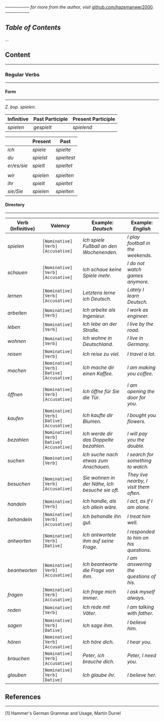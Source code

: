 ──────── *for more from the author, visit* [github.com/hazemanwer2000](https://github.com/hazemanwer2000). ────────
## *Table of Contents*
...
## Content
---
### Regular Verbs
---
#### Form
---
*Z. bsp. spielen.*

| Infinitive | Past Participle | Present Participle |
| ---------- | --------------- | ------------------ |
| *spielen*  | *gespielt*      | *spielend*         |

|             | Present   | Past        |
| ----------- | --------- | ----------- |
| *ich*       | *spiele*  | *spielte*   |
| *du*        | *spielst* | *spieltest* |
| *er/es/sie* | *spielt*  | *spieltet*  |
|             |           |             |
| *wir*       | *spielen* | *spielten*  |
| *ihr*       | *spielt*  | *spieltet*  |
| *sie/Sie*   | *spielen* | *spielten*  |
#### Directory
---

| Verb (Infinitive) | Valency                                     | Example: *Deutsch*                             | Example: *English*                      |
| ----------------- | ------------------------------------------- | ---------------------------------------------- | --------------------------------------- |
| *spielen*         | `[Nominative] [Verb] [Accusative]`          | *Ich spiele Fußball an den Wochenenden.*       | *I play football in the weekends.*      |
| *schauen*         | `[Nominative] [Verb] [Accusative]`          | *Ich schaue keine Spiele mehr.*                | *I do not watch games anymore.*         |
| *lernen*          | `[Nominative] [Verb] [Accusative]`          | *Letztens lerne ich Deutsch.*                  | *Lately I learn Deutsch.*               |
| *arbeiten*        | `[Nominative] [Verb]`                       | *Ich arbeite als Ingenieur.*                   | *I work as engineer.*                   |
| *leben*           | `[Nominative] [Verb]`                       | *Ich lebe an der Straße.*                      | *I live by the road.*                   |
| *wohnen*          | `[Nominative] [Verb]`                       | *Ich wohne in Deutschland.*                    | *I live in Germany.*                    |
| *reisen*          | `[Nominative] [Verb]`                       | *Ich reise zu viel.*                           | *I travel a lot.*                       |
| *machen*          | `[Nominative] [Verb] [Dative] [Accusative]` | *Ich mache dir einen Kaffee.*                  | *I am making you coffee.*               |
| *öffnen*          | `[Nominative] [Verb] [Accusative]`          | *Ich öffne für Sie die Tür.*                   | *I am opening the door for you.*        |
| *kaufen*          | `[Nominative] [Verb] [Dative] [Accusative]` | *Ich kaufte dir Blumen.*                       | *I bought you flowers.*                 |
| *bezahlen*        | `[Nominative] [Verb] [Dative] [Accusative]` | *Ich werde dir das Doppelte bezahlen.*         | *I will pay you the double.*            |
| *suchen*          | `[Nominative] [Verb]`                       | *Ich suche nach etwas zum Anschauen.*          | *I search for something to watch.*      |
| *besuchen*        | `[Nominative] [Verb] [Accusative]`          | *Sie wohnen in der Nähe, Ich besuche sie oft.* | *They live nearby, I visit them often.* |
| *handeln*         | `[Nominative] [Verb]`                       | *Ich handle, als ich allein wäre.*             | *I act, as if I am alone.*              |
| *behandeln*       | `[Nominative] [Verb] [Accusative]`          | *Ich behandle ihn gut.*                        | *I treat him well.*                     |
| *antworten*       | `[Nominative] [Verb] [Dative]`              | *Ich antwortete ihm auf seine Frage.*          | *I responded to him on his questions.*  |
| *beantworten*     | `[Nominative] [Verb] [Accusative]`          | *Ich beantworte die Frage von ihm.*            | *I am answering the questions of his.*  |
| *fragen*          | `[Nominative] [Verb] [Accusative]`          | *Ich frage mich immer.*                        | *I ask myself always.*                  |
| *reden*           | `[Nominative] [Verb]`                       | *Ich rede mit Väter.*                          | *I am talking with father.*             |
| *sagen*           | `[Nominative] [Verb] [Dative]`              | *Ich sage ihm.*                                | *I believe him.*                        |
| *hören*           | `[Nominative] [Verb] [Accusative]`          | *Ich höre dich.*                               | *I hear you.*                           |
| *brauchen*        | `[Nominative] [Verb] [Accusative]`          | *Peter, ich brauche dich.*                     | *Peter, I need you.*                    |
| *glauben*         | `[Nominative] [Verb] [Dative]`              | *Ich glaube ihr.*                              | *I believe her.*                        |
## References
---
[1] Hammer's German Grammar and Usage, Martin Durrel